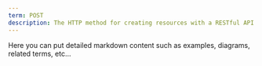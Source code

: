 ```yaml
---
term: POST
description: The HTTP method for creating resources with a RESTful API.
---
```


Here you can put detailed markdown content such as examples, diagrams, related terms, etc... 